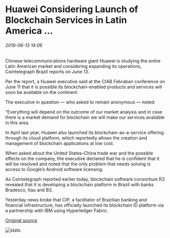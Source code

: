 # Huawei Considering Launch of Blockchain Services in Latin America ...

###### 2019-06-13 14:06

Chinese telecommunications hardware giant Huawei is studying the entire Latin American market and considering expanding its operations, Cointelegraph Brazil reports on June 13.

Per the report, a Huawei executive said at the CIAB Febraban conference on June 11 that it is possible its blockchain-enabled products and services will soon be available on the continent.

The executive in question — who asked to remain anonymous — noted:

“Everything will depend on the outcome of our market analysis and in case there is a market demand for blockchain we will make our services available in this area.

In April last year, Huawei also launched its blockchain-as-a-service offering through its cloud platform, which reportedly allows the creation and management of blockchain applications at low cost.

When asked about the United States–China trade war and the possible effects on the company, the executive declared that he is confident that it will be resolved and noted that the only problem that needs solving is access to Google’s Android software licensing.

As Cointelegraph reported earlier today, blockchain software consortium R3 revealed that it is developing a blockchain platform in Brazil with banks Bradesco, Itau and B3.

Yesterday news broke that CIP, a facilitator of Brazilian banking and financial infrastructure, has officially launched its blockchain ID platform via a partnership with IBM using Hyperledger Fabric.

[Original source](https://cointelegraph.com/news/huawei-considering-launch-of-blockchain-services-in-latin-america)

![stats](https://c.statcounter.com/11760860/0/a89fa40b/1/ "stats")